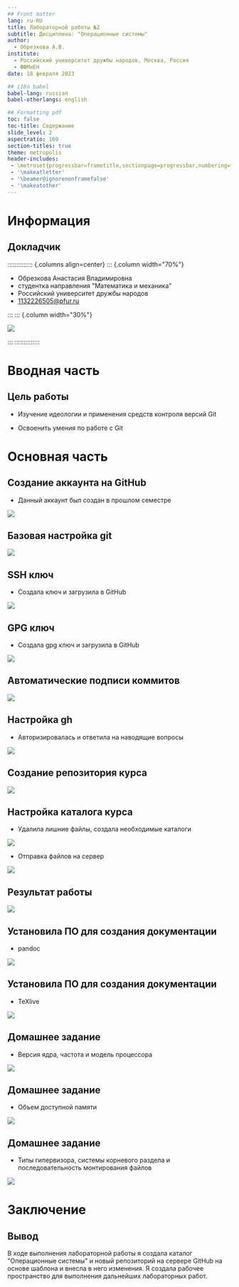 ```yaml
---
## Front matter
lang: ru-RU
title: Лабораторной работы №2
subtitle: Дисциплина: "Операционные системы"
author:
  - Обрезкова А.В.
institute:
  - Российский университет дружбы народов, Москва, Россия
  - ФФМиЕН
date: 18 февраля 2023

## i18n babel
babel-lang: russian
babel-otherlangs: english

## Formatting pdf
toc: false
toc-title: Содержание
slide_level: 2
aspectratio: 169
section-titles: true
theme: metropolis
header-includes:
 - \metroset{progressbar=frametitle,sectionpage=progressbar,numbering=fraction}
 - '\makeatletter'
 - '\beamer@ignorenonframefalse'
 - '\makeatother'
---
```


# Информация

## Докладчик

:::::::::::::: {.columns align=center}
::: {.column width="70%"}

  * Обрезкова Анастасия Владимировна
  * студентка направления "Математика и механика"
  * Российский университет дружбы народов
  * [1132226505@pfur.ru](1132226505@mail.ru)

:::
::: {.column width="30%"}

![](./image/kulyabov.jpg)

:::
::::::::::::::

# Вводная часть

## Цель работы

- Изучение идеологии и применения средств контроля версий Git

- Освоенить умения по работе с Git

# Основная часть

## Создание аккаунта на GitHub

- Данный аккаунт был создан в прошлом семестре

![](image/1.png)

## Базовая настройка git

![](image/2.png)

## SSH ключ

- Создала ключ и загрузила в GitHub

![](image/5.png)

## GPG ключ

- Создала gpg ключ и загрузила в GitHub

![](image/9.png)

## Автоматические подписи коммитов

![](image/10.png)

## Настройка gh

- Авторизировалась и ответила на наводящие вопросы

![](image/13.png)

## Создание репозитория курса

![](image/14.png)

## Настройка каталога курса

- Удалила лишние файлы, создала необходимые каталоги

![](image/15.png)

- Отправка файлов на сервер

![](image/16.png)

## Результат работы

![](image/17.png)

## Установила ПО для создания документации

- pandoc

![](image/23.png)

## Установила ПО для создания документации

- TeXlive

![](image/31.png)

## Домашнее задание

- Версия ядра, частота и модель процессора

![](image/34.png)

## Домашнее задание

- Объем доступной памяти

![](image/35.png)

## Домашнее задание

- Типы гипервизора, системы корневого раздела и последовательность монтирования файлов

![](/image/36.png)

# Заключение

## Вывод

В ходе выполнения лабораторной работы я создала каталог "Операционные системы" и новый репозиторий на сервере GitHub на основе шаблона и внесла в него изменения. Я создала рабочее пространство для выполнения дальнейших лабораторных работ.




